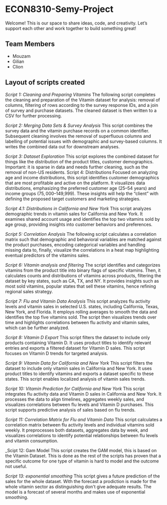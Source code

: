 # ECON8310-Semy-Project

Welcome! This is our space to share ideas, code, and creativity. Let’s support each other and work together to build something great!

## Team Members
- Mouzam
- Gilian
- Clion

## Layout of scripts created
_Script 1: Cleaning and Preparing Vitamins_
The following script completes the cleaning and preparation of the Vitamin dataset for analysis: removal of columns, filtering of rows according to the survey response IDs, and a join of survey and purchase datasets. The cleaned dataset is then written to a CSV for further processing.

_Script 2: Merging Data Sets & Survey Analysis_
This script combines the survey data and the vitamin purchase records on a common identifier. Subsequent cleaning involves the removal of superfluous columns and labelling of potential issues with demographic and survey-based columns. It writes the combined data out for downstream analyses.

_Script 3: Dataset Exploration_
This script explores the combined dataset for things like the distribution of the product titles, customer demographics. Important: it is sparse in data and needs further cleaning, such as the removal of non-US residents.
Script 4: Distributions
Focused on analyzing age and income distributions, this script identifies customer demographics that are most profitable and active on the platform. It visualizes data distributions, emphasizing the preferred customer age (25–54 years) and income groups ($75,000–$149,999). These insights will help the “client” with defining the proposed target customers and marketing strategies.

_Script 4.1: Distributions in California and New York_
This script analyzes demographic trends in vitamin sales for California and New York. It examines shared account usage and identifies the top two vitamins sold by age group, providing insights into customer behaviors and preferences.

_Script 5: Correlation Analysis_
The following script calculates a correlation matrix such that demographic and behavioral variables are matched against the product purchases, encoding categorical variables and handling missing data to, finally, visualize the correlations in a heat map highlighting eventual predictors of the vitamins sales.

_Script 6: Vitamin analysis and filtering_
The script identifies and categorizes vitamins from the product title into binary flags of specific vitamins. Then, it calculates counts and distributions of vitamins across products, filtering the dataset by key states, such as CA, TX, and NY. It provides insights such as most sold vitamins, popular states that sell these vitamins, hence refining regional sales strategy.

_Script 7: Flu and Vitamin Data Analysis_
This script analyzes flu activity levels and vitamin sales in selected U.S. states, including California, Texas, New York, and Florida. It employs rolling averages to smooth the data and identifies the top five vitamins sold. The script then visualizes trends over time and highlights correlations between flu activity and vitamin sales, which can be further analyzed.

_Script 8: Vitamin D Export_
This script filters the dataset to include only products containing Vitamin D. It uses product titles to identify relevant entries and exports a filtered dataset for Vitamin D sales. This script focuses on Vitamin D trends for targeted analysis.

_Script 9: Vitamin Data for California and New York_
This script filters the dataset to include only vitamin sales in California and New York. It uses product titles to identify vitamins and exports a dataset specific to these states. This script enables localized analysis of vitamin sales trends.

_Script 10: Vitamin Prediction for California and New York_
This script integrates flu activity data and Vitamin D sales in California and New York. It processes the data to align timelines, aggregates weekly sales, and visualizes correlations between flu levels and Vitamin D purchases. This script supports predictive analysis of sales based on flu trends.

_Script 11: Correlation Matrix for Flu and Vitamin Data_
This script calculates a correlation matrix between flu activity levels and individual vitamins sold weekly. It preprocesses both datasets, aggregates data by week, and visualizes correlations to identify potential relationships between flu levels and vitamin consumption.

_Scipt 12: Gam Model 
This script creates the GAM model, this is based on the Vitamin Dataset. This is done as the rest of the scripts has proven that a specific outcome for one type of vitamin is hard to model and the outcome not useful.

_Script 13: exponential smoothing_
This script gives a future prediction of the sales for the whole dataset. With the forecast a prodiction is made for the whole vitamin sector as distinguishing don't give adequate results. The model is a forecast of several months and makes use of exponential smoothing.

